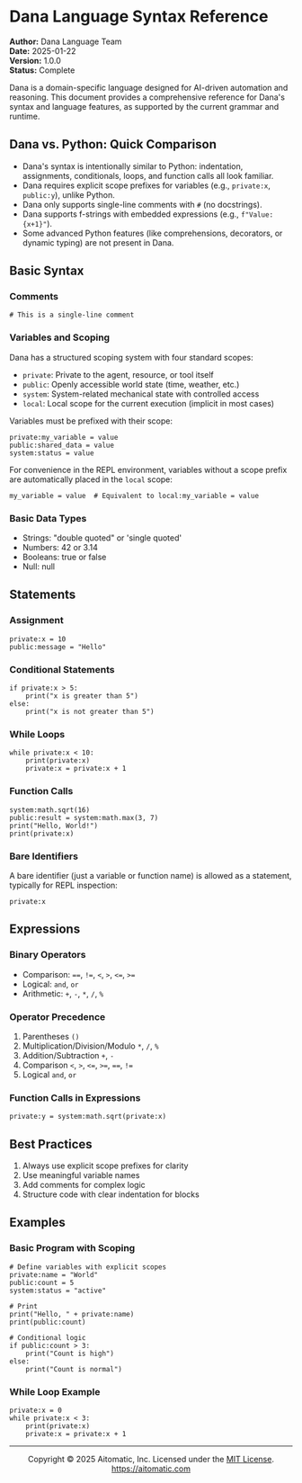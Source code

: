 # Dana Language Syntax Reference

**Author:** Dana Language Team  
**Date:** 2025-01-22  
**Version:** 1.0.0  
**Status:** Complete

Dana is a domain-specific language designed for AI-driven automation and reasoning. This document provides a comprehensive reference for Dana's syntax and language features, as supported by the current grammar and runtime.

## Dana vs. Python: Quick Comparison

- Dana's syntax is intentionally similar to Python: indentation, assignments, conditionals, loops, and function calls all look familiar.
- Dana requires explicit scope prefixes for variables (e.g., `private:x`, `public:y`), unlike Python.
- Dana only supports single-line comments with `#` (no docstrings).
- Dana supports f-strings with embedded expressions (e.g., `f"Value: {x+1}"`).
- Some advanced Python features (like comprehensions, decorators, or dynamic typing) are not present in Dana.

## Basic Syntax

### Comments
```dana
# This is a single-line comment
```

### Variables and Scoping

Dana has a structured scoping system with four standard scopes:
- `private`: Private to the agent, resource, or tool itself
- `public`: Openly accessible world state (time, weather, etc.)
- `system`: System-related mechanical state with controlled access
- `local`: Local scope for the current execution (implicit in most cases)

Variables must be prefixed with their scope:
```dana
private:my_variable = value
public:shared_data = value
system:status = value
```

For convenience in the REPL environment, variables without a scope prefix are automatically placed in the `local` scope:
```dana
my_variable = value  # Equivalent to local:my_variable = value
```

### Basic Data Types
- Strings: "double quoted" or 'single quoted'
- Numbers: 42 or 3.14
- Booleans: true or false
- Null: null

## Statements

### Assignment
```dana
private:x = 10
public:message = "Hello"
```

### Conditional Statements
```dana
if private:x > 5:
    print("x is greater than 5")
else:
    print("x is not greater than 5")
```

### While Loops
```dana
while private:x < 10:
    print(private:x)
    private:x = private:x + 1
```

### Function Calls
```dana
system:math.sqrt(16)
public:result = system:math.max(3, 7)
print("Hello, World!")
print(private:x)
```

### Bare Identifiers
A bare identifier (just a variable or function name) is allowed as a statement, typically for REPL inspection:
```dana
private:x
```

## Expressions

### Binary Operators
- Comparison: `==`, `!=`, `<`, `>`, `<=`, `>=`
- Logical: `and`, `or`
- Arithmetic: `+`, `-`, `*`, `/`, `%`

### Operator Precedence
1. Parentheses `()`
2. Multiplication/Division/Modulo `*`, `/`, `%`
3. Addition/Subtraction `+`, `-`
4. Comparison `<`, `>`, `<=`, `>=`, `==`, `!=`
5. Logical `and`, `or`

### Function Calls in Expressions
```dana
private:y = system:math.sqrt(private:x)
```

## Best Practices

1. Always use explicit scope prefixes for clarity
2. Use meaningful variable names
3. Add comments for complex logic
4. Structure code with clear indentation for blocks

## Examples

### Basic Program with Scoping
```dana
# Define variables with explicit scopes
private:name = "World"
public:count = 5
system:status = "active"

# Print
print("Hello, " + private:name)
print(public:count)

# Conditional logic
if public:count > 3:
    print("Count is high")
else:
    print("Count is normal")
```

### While Loop Example
```dana
private:x = 0
while private:x < 3:
    print(private:x)
    private:x = private:x + 1
```

---
<p align="center">
Copyright © 2025 Aitomatic, Inc. Licensed under the <a href="../LICENSE.md">MIT License</a>.<br/>
<a href="https://aitomatic.com">https://aitomatic.com</a>
</p>
